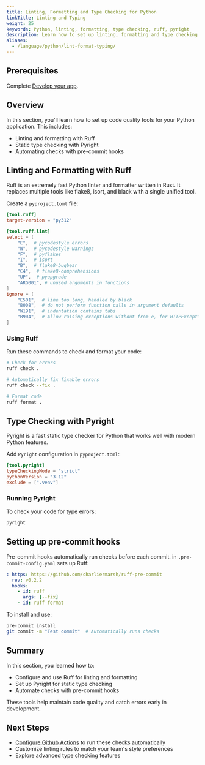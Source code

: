 ```yaml
---
title: Linting, Formatting and Type Checking for Python
linkTitle: Linting and Typing
weight: 25
keywords: Python, linting, formatting, type checking, ruff, pyright
description: Learn how to set up linting, formatting and type checking for your Python application.
aliases:
  - /language/python/lint-format-typing/
---
```


## Prerequisites

Complete [Develop your app](develop.md).

## Overview

In this section, you'll learn how to set up code quality tools for your Python application. This includes:

- Linting and formatting with Ruff
- Static type checking with Pyright
- Automating checks with pre-commit hooks

## Linting and Formatting with Ruff

Ruff is an extremely fast Python linter and formatter written in Rust. It replaces multiple tools like flake8, isort, and black with a single unified tool.

Create a `pyproject.toml` file:

```toml
[tool.ruff]
target-version = "py312"

[tool.ruff.lint]
select = [
    "E",  # pycodestyle errors
    "W",  # pycodestyle warnings
    "F",  # pyflakes
    "I",  # isort
    "B",  # flake8-bugbear
    "C4",  # flake8-comprehensions
    "UP",  # pyupgrade
    "ARG001", # unused arguments in functions
]
ignore = [
    "E501",  # line too long, handled by black
    "B008",  # do not perform function calls in argument defaults
    "W191",  # indentation contains tabs
    "B904",  # Allow raising exceptions without from e, for HTTPException
]
```

### Using Ruff

Run these commands to check and format your code:

```bash
# Check for errors
ruff check .

# Automatically fix fixable errors
ruff check --fix .

# Format code
ruff format .
```

## Type Checking with Pyright

Pyright is a fast static type checker for Python that works well with modern Python features.

Add `Pyright` configuration in `pyproject.toml`:

```toml
[tool.pyright]
typeCheckingMode = "strict"
pythonVersion = "3.12"
exclude = [".venv"]
```

### Running Pyright

To check your code for type errors:

```bash
pyright
```

## Setting up pre-commit hooks

Pre-commit hooks automatically run checks before each commit. in `.pre-commit-config.yaml` sets up Ruff:

```yaml
: https: https://github.com/charliermarsh/ruff-pre-commit
  rev: v0.2.2
  hooks:
    - id: ruff
      args: [--fix]
    - id: ruff-format
```

To install and use:

```bash
pre-commit install
git commit -m "Test commit"  # Automatically runs checks
```

## Summary

In this section, you learned how to:

- Configure and use Ruff for linting and formatting
- Set up Pyright for static type checking
- Automate checks with pre-commit hooks

These tools help maintain code quality and catch errors early in development.

## Next Steps

- [Configure Github Actions](configure-github-actions.md) to run these checks automatically
- Customize linting rules to match your team's style preferences
- Explore advanced type checking features